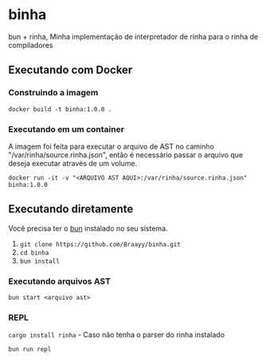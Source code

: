 # binha
bun + rinha, Minha implementação de interpretador de rinha para o rinha de compiladores

## Executando com Docker

### Construindo a imagem

`docker build -t binha:1.0.0 .`

### Executando em um container

A imagem foi feita para executar o arquivo de AST no caminho "/var/rinha/source.rinha.json", então é necessário passar o arquivo que deseja executar através de um volume.

`docker run -it -v "<ARQUIVO AST AQUI>:/var/rinha/source.rinha.json" binha:1.0.0`

## Executando diretamente

Você precisa ter o [bun](https://bun.sh/) instalado no seu sistema.

1. `git clone https://github.com/Braayy/binha.git`
2. `cd binha`
3. `bun install`

### Executando arquivos AST

`bun start <arquivo ast>`

### REPL

`cargo install rinha` - Caso não tenha o parser do rinha instalado

`bun run repl`